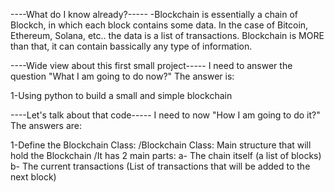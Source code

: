 
----What do I know already?-----
-Blockchain is essentially a chain of Blockch, in which each block contains some data. In the case of Bitcoin, Ethereum, Solana, etc..
the data is a list of transactions. Blockchain is MORE than that, it can contain bassically any type of information.

----Wide view about this first small project-----
I need to answer the question "What I am going to do now?"
The answer is:

1-Using python to build a small and simple blockchain


----Let's talk about that code-----
I need to now "How I am going to do it?"
The answers are:

1-Define the Blockchain Class:
    /Blockchain Class: Main structure that will hold the Blockchain
    /It has 2 main parts:
        a- The chain itself (a list of blocks)
        b- The current transactions (List of transactions that will be added to the next block)